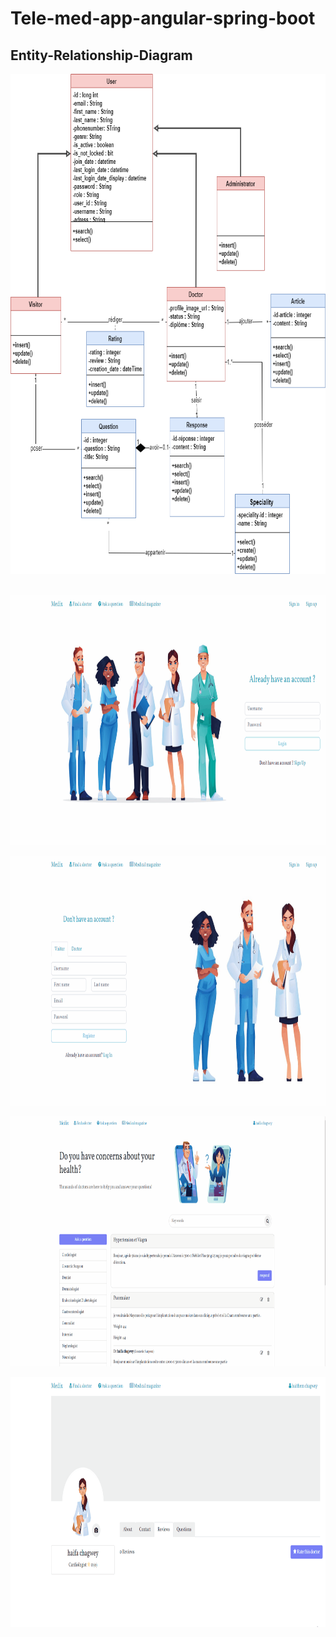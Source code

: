 # Tele-med-app-angular-spring-boot
## Entity-Relationship-Diagram
<p align="center">
<img src="./demo/diagramme de classe global (1).png" alt="My Project GIF" width="800" height="800"> <br/> <br/>
  </p>
<p align="center">
<img src="./demo/lofin-visitor-gif.gif" alt="My Project GIF" width="800" height="400"> <br/> 
  </p>
  <p align="center">
<img src="./demo/register-doctor-gif.gif" alt="My Project GIF" width="800" height="400"> <br/> 
   </p>
  <p align="center">
<img src="./demo/search-questions-by-speciality-gif.gif" alt="My Project GIF" width="800" height="400"> <br/> 
   </p>
    <p align="center">
<img src="./demo/manage-rating-gif.gif" alt="My Project GIF" width="800" height="400"> <br/> 
</p>

